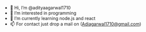 - 👋 Hi, I’m @adityaagarwal1710
- 👀 I’m interested in programming
- 🌱 I’m currently learning node.js and react
- 📫 For contact just drop a mail on (Adiagarwal1710@gmail.com)

<!---
adityaagarwal1710/adityaagarwal1710 is a ✨ special ✨ repository because its `README.md` (this file) appears on your GitHub profile.
You can click the Preview link to take a look at your changes.
--->
